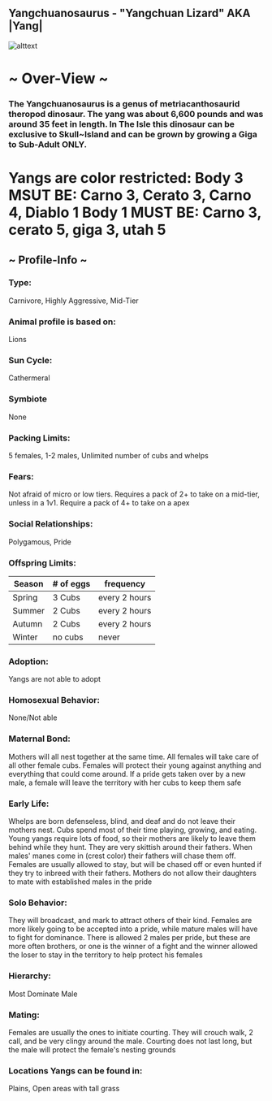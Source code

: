 ## Yangchuanosaurus - "Yangchuan Lizard" AKA |Yang|


![alttext](https://github.com/Slashroot101/SkullIsland/blob/main/images/yang.png?raw=true)

# ~ Over-View ~
### The Yangchuanosaurus is a genus of metriacanthosaurid theropod dinosaur. The yang was about 6,600 pounds and was around 35 feet in length. In The Isle this dinosaur can be exclusive to Skull~Island and can be grown by growing a Giga to Sub-Adult ONLY. 
# Yangs are color restricted:  Body 3 MSUT BE: Carno 3, Cerato 3, Carno 4, Diablo 1       Body 1 MUST BE: Carno 3, cerato 5, giga 3, utah 5
## ~ Profile-Info ~
### Type:
Carnivore, Highly Aggressive, Mid-Tier
### Animal profile is based on:
Lions
### Sun Cycle:
Cathermeral
### Symbiote
None
### Packing Limits:
5 females, 1-2 males, Unlimited number of cubs and whelps
### Fears:
Not afraid of micro or low tiers. Requires a pack of 2+ to take on a mid-tier, unless in a 1v1. Require a pack of 4+ to take on a apex
### Social Relationships:
Polygamous, Pride
### Offspring Limits:
| Season | # of eggs | frequency | 
| ------------- | ------------- | ------------- |
| Spring  | 3 Cubs | every 2 hours |
| Summer  | 2 Cubs  | every 2 hours |
| Autumn  | 2 Cubs  | every 2 hours |
| Winter  | no cubs  | never
### Adoption:
Yangs are not able to adopt
### Homosexual Behavior:
None/Not able
### Maternal Bond:
Mothers will all nest together at the same time. All females will take care of all other female cubs. Females will protect their young against anything and everything that could come around. If a pride gets taken over by a new male, a female will leave the territory with her cubs to keep them safe
### Early Life:
Whelps are born defenseless, blind, and deaf and do not leave their mothers nest. Cubs spend most of their time playing, growing, and eating. Young yangs require lots of food, so their mothers are likely to leave them behind while they hunt. They are very skittish around their fathers. When males' manes come in (crest color) their fathers will chase them off. Females are usually allowed to stay, but will be chased off or even hunted if they try to inbreed with their fathers. Mothers do not allow their daughters to mate with established males in the pride
### Solo Behavior:
They will broadcast, and mark to attract others of their kind. Females are more likely going to be accepted into a pride, while mature males will have to fight for dominance. There is allowed 2 males per pride, but these are more often brothers, or one is the winner of a fight and the winner allowed the loser to stay in the territory to help protect his females
### Hierarchy:
Most Dominate Male
### Mating:
Females are usually the ones to initiate courting. They will crouch walk, 2 call, and be very clingy around the male. Courting does not last long, but the male will protect the female's nesting grounds
### Locations Yangs can be found in:
Plains, Open areas with tall grass